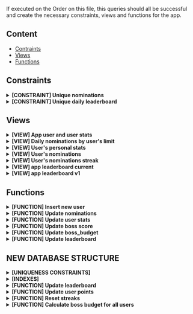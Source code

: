If executed on the Order on this file, this queries should all be successful and
create the necessary constraints, views and functions for the app.

## Content

- [Contraints](/constaints)
- [Views](/views)
- [Functions](/functions)

## Constraints

<details>
<summary><b>[CONSTRAINT] Unique nominations</b></summary>

```sql
ALTER TABLE app_nominations
ADD CONSTRAINT unique_nomination_entry UNIQUE (user_id_from, user_id_nominated);
```

</details>

<details>
<summary><b>[CONSTRAINT] Unique daily leaderboard</b></summary>

```sql
ALTER TABLE app_leaderboard
ADD CONSTRAINT unique_daily_leaderboard_entry UNIQUE (user_id, day_id);
```

</details>

## Views

<details>
<summary><b>[VIEW] App user and user stats</b></summary>

```sql
CREATE VIEW app_user_and_stats AS
SELECT aus.*, u.username, u.wallet_address, u.created_at, u.social_profiles, u.referral_code, u.max_nominations
FROM app_user u
JOIN app_user_stats aus ON u.id = aus.user_id
```

</details>

<details>
<summary><b>[VIEW] Daily nominations by user's limit</b></summary>

```sql
CREATE VIEW daily_nominations_view AS
SELECT *
FROM (
    SELECT
        adn.user_id_from,
        adn.user_id_nominated,
        adn.created_at,
        u.max_nominations,
        ROW_NUMBER() OVER (PARTITION BY adn.user_id_from ORDER BY adn.created_at) AS nomination_rank
    FROM app_daily_nominations adn
    JOIN app_user u ON adn.user_id_from = u.id
) AS subquery
WHERE nomination_rank <= max_nominations;
```

</details>

<details>
<summary><b>[VIEW] User's personal stats</b></summary>

```sql
CREATE VIEW user_personal_stats AS
SELECT
    aus.user_id,
    u.wallet_address,
    u.username,
    lb.rank AS rank,
    aus.nominations AS total_nominations_received,
    aus.boss_budget AS boss_budget,
    aus.bpe_nominations + aus.bpe_regular_nominator AS total_boss_points_earned,
    aus.bpe_nominations AS boss_points_from_nominations,
    aus.bpe_regular_nominator AS boss_points_from_nominating,
    aus.boss_score AS boss_points
FROM app_user_stats aus
LEFT JOIN app_leaderboard lb ON aus.user_id = lb.user_id
LEFT JOIN app_user u ON aus.user_id = u.id;
```

</details>

<details>
<summary><b>[VIEW] User's nominations</b></summary>

```sql
CREATE VIEW user_nominations AS
SELECT
    aus.user_id AS user_id,
    u.wallet_address AS wallet_address,
    an.user_id_nominated AS nominated_user_id,
    an.day_id AS nomination_date,
    u.username AS nominated_username,
    lb.rank AS nominated_user_rank,
    aus.boss_score AS nominated_user_boss_points
FROM app_user_stats aus
JOIN app_nominations an ON aus.user_id = an.user_id_from
JOIN app_user u ON an.user_id_nominated = u.id
JOIN app_user un ON aus.user_id = un.id
LEFT JOIN app_leaderboard lb ON u.id = lb.user_id;
```

</details>

<details>
<summary><b>[VIEW] User's nominations streak</b></summary>

```sql
CREATE OR REPLACE VIEW user_nomination_streak AS
SELECT
    user_id_from,
    MAX(day_id) AS last_nomination_day,
    COUNT(*) AS streak
FROM (
    SELECT DISTINCT ON (user_id_from, day_id)
        user_id_from,
        day_id,
        day_id - ROW_NUMBER() OVER (PARTITION BY user_id_from ORDER BY day_id) AS group_id
    FROM
        app_nominations
) AS subquery
GROUP BY
    user_id_from, group_id;
```

</details>

<details>
<summary><b>[VIEW] app leaderboard current</b></summary>

```sql
CREATE OR REPLACE VIEW app_leaderboard_current AS
SELECT
    un.id AS user_id,
    lb.rank AS rank,
    un.username AS username,
    un.wallet_address AS wallet_address,
    aus.builder_score AS builder_score,
    aus.boss_score AS boss_points,
    aus.nominations AS nominations
FROM app_leaderboard lb
JOIN app_user un ON lb.user_id = un.id
LEFT JOIN app_user_stats aus ON un.id = aus.user_id
WHERE lb.day_id = (SELECT MAX(day_id) FROM app_leaderboard);
```

</details>

<details>
<summary><b>[VIEW] app leaderboard v1</b></summary>

```sql
CREATE OR REPLACE VIEW app_leaderboard_v1 AS
SELECT u.wallet_address, u.social_profiles, u.username, us.builder_score
    FROM app_user u JOIN app_user_stats us ON u.id = us.user_id ORDER BY us.builder_score DESC
```

</details>

## Functions

<details>
<summary><b>[FUNCTION] Insert new user</b></summary>

```sql
CREATE OR REPLACE FUNCTION insert_user_v2(
  wallet_address varchar,
  referral_code varchar,
  boss_score int,
  boss_budget int,
  builder_score int,
  social_profiles jsonb,
  username varchar,
  manifesto_nft boolean
)
RETURNS setof app_user_and_stats
AS $$
  declare
  user_id_new int;
begin
  INSERT into app_user
    (wallet_address, referral_code, social_profiles, username, manifesto_nft)
    values (wallet_address, referral_code, social_profiles, username, manifesto_nft)
    returning id
    into user_id_new;
  INSERT into app_user_stats
    (user_id, boss_score, boss_budget, builder_score)
     values (user_id_new, boss_score, boss_budget, builder_score);
RETURN query select * from app_user_and_stats where user_id = user_id_new;
END $$ language plpgsql;
```

</details>

<details>
<summary><b>[FUNCTION] Update nominations</b></summary>

```sql
CREATE OR REPLACE FUNCTION update_nominations()
RETURNS VOID AS $$
BEGIN
    INSERT INTO app_nominations (user_id_from, user_id_nominated, day_id)
    SELECT user_id_from, user_id_nominated, extract(epoch from created_at)::integer / 86400
    FROM daily_nominations_view
    -- avoid throwing when meeting the unique constraint
    ON CONFLICT DO NOTHING;
END;
$$ LANGUAGE plpgsql;
```

</details>

<details>
<summary><b>[FUNCTION] Update user stats</b></summary>

```sql
CREATE OR REPLACE FUNCTION update_user_stats()
RETURNS VOID AS $$
BEGIN
    UPDATE app_user_stats AS aus
    SET
        nominations = (
            SELECT COUNT(*)
            FROM app_nominations AS an2
            WHERE an2.user_id_from = aus.user_id
        ),
        nominated = (
            SELECT COUNT(*)
            FROM app_nominations AS an3
            WHERE an3.user_id_nominated = aus.user_id
        )
    -- to prevent pg-safeupdate error
    WHERE TRUE;

    -- Update users listed in user_nomination_streak with their streak, and set others' streak to zero
    UPDATE app_user_stats AS aus
    SET nomination_streak = COALESCE(streak, 0)
    FROM (
        SELECT
            user_id_from,
            streak
        FROM
            user_nomination_streak
        WHERE
            last_nomination_day = (extract(epoch from current_timestamp)::integer / 86400) - 1
    ) AS streak_data
    WHERE
        aus.user_id = streak_data.user_id_from;

    -- Set streak to zero for users not listed in user_nomination_streak
    UPDATE app_user_stats
    SET nomination_streak = 0
    WHERE
        user_id NOT IN (SELECT user_id_from FROM user_nomination_streak WHERE last_nomination_day = (extract(epoch from current_timestamp)::integer / 86400) - 1);
END;
$$ LANGUAGE plpgsql;
```

</details>

<details>
<summary><b>[FUNCTION] Update boss score</b></summary>

```sql
CREATE OR REPLACE FUNCTION update_user_boss_score()
RETURNS VOID AS $$
BEGIN
    -- Update nominated users' boss_score (90% of boss_budget) and calculate bpe_nominations
    UPDATE app_user_stats AS nominated
    SET
        boss_score = nominated.boss_score + (0.9 * nominator.boss_budget),
        bpe_nominations = nominated.bpe_nominations + (0.9 * nominator.boss_budget)
    FROM app_nominations AS nomination
    JOIN app_user_stats AS nominator ON nomination.user_id_from = nominator.user_id
    WHERE nominated.user_id = nomination.user_id_nominated
    AND nomination.day_id = (extract(epoch from current_timestamp)::integer / 86400) - 1;

    -- Update nominating users' boss_score (10% of boss_budget) and calculate bpe_regular_nominator
    UPDATE app_user_stats AS nominator
    SET
        boss_score = nominator.boss_score + (0.1 * nominator.boss_budget),
        bpe_regular_nominator = nominator.bpe_regular_nominator + (0.1 * nominator.boss_budget)
    FROM app_nominations AS nomination
    JOIN app_user_stats AS nominator_data ON nomination.user_id_from = nominator_data.user_id
    WHERE nominator.user_id = nomination.user_id_from
    AND nomination.day_id = (extract(epoch from current_timestamp)::integer / 86400) - 1;
END;
$$ LANGUAGE plpgsql;
```

</details>

<details>
<summary><b>[FUNCTION] Update boss_budget</b></summary>

```sql
CREATE OR REPLACE FUNCTION update_user_boss_budget()
RETURNS VOID AS $$
BEGIN
    -- Update boss_budget to 500 if builder_score is zero and profileTokenId > 20000
    UPDATE app_user_stats AS aus
    SET
        boss_budget = 500 * CASE WHEN au.manifesto_nft THEN 1.2 ELSE 1 END
    FROM app_user au
    WHERE aus.builder_score = 0
    AND EXISTS (
        SELECT 1
        FROM jsonb_array_elements(au.social_profiles) sp
        WHERE au.id = aus.user_id
        AND sp->>'dapp' = 'farcaster'
        AND (sp->>'profileTokenId')::int > 20000
    );

    -- Update boss_budget to 1000 if builder_score is zero and profileTokenId <= 20000
    UPDATE app_user_stats AS aus
    SET
        boss_budget = 1000 * CASE WHEN au.manifesto_nft THEN 1.2 ELSE 1 END
    FROM app_user au
    WHERE aus.builder_score = 0
    AND EXISTS (
        SELECT 1
        FROM jsonb_array_elements(au.social_profiles) sp
        WHERE au.id = aus.user_id
        AND sp->>'dapp' = 'farcaster'
        AND (sp->>'profileTokenId')::int <= 20000
    );

    -- Update boss_budget using the existing formula for all other cases
    UPDATE app_user_stats AS aus
    SET
        boss_budget = (
            aus.builder_score * 20 +
            (aus.builder_score + aus.boss_token_balance) * 0.2 +
            aus.nomination_streak * 10 +
            aus.boss_token_balance * 0.01
        ) * CASE WHEN au.manifesto_nft THEN 1.2 ELSE 1 END
    FROM app_user au
    WHERE aus.builder_score <> 0;
END;
$$ LANGUAGE plpgsql;
```

</details>

<details>
<summary><b>[FUNCTION] Update leaderboard</b></summary>

```sql
CREATE OR REPLACE FUNCTION update_leaderboard()
RETURNS VOID AS $$
BEGIN
    WITH user_scores AS (SELECT user_id, boss_score AS score, builder_score FROM app_user_stats)
    INSERT INTO app_leaderboard (user_id, rank, day_id)
    SELECT user_id, rank, (extract(epoch from current_timestamp)::integer / 86400) - 1
    FROM (
        SELECT
            user_id,
            ROW_NUMBER() OVER (ORDER BY score, builder_score DESC) AS rank
        FROM user_scores
    ) AS subquery
    ON CONFLICT (user_id) DO UPDATE
    SET rank = excluded.rank;
END;
$$ LANGUAGE plpgsql;
```

</details>

## NEW DATABASE STRUCTURE

<details>
<summary><b>[UNIQUENESS CONSTRAINTS]</b></summary>

```SQL
CREATE UNIQUE INDEX idx_unique_wallets ON boss_nominations (wallet_origin, wallet_destination);
```

</details>

<details>
<summary><b>[INDEXES]</b></summary>

```SQL
CREATE INDEX idx_wallet_origin ON boss_nominations (wallet_origin);
CREATE INDEX idx_wallet_destination ON boss_nominations (wallet_destination);
CREATE INDEX idx_rank ON boss_leaderboard (rank);
CREATE INDEX idx_referral_code ON users (referral_code);
CREATE UNIQUE INDEX idx_users_fid_unique ON users (farcaster_id);
CREATE UNIQUE INDEX idx_users_passport_id_unique ON users (passport_id);
```

</details>

<details>
<summary><b>[FUNCTION] Update leaderboard</b></summary>

```sql
CREATE OR REPLACE FUNCTION update_leaderboard()
RETURNS VOID AS $$
BEGIN
    WITH user_scores AS (
        SELECT u.wallet, u.boss_score, u.passport_builder_score, u.username,
               COALESCE(COUNT(bn.id), 0) AS boss_nominations_received
        FROM users u
        LEFT JOIN boss_nominations bn ON u.wallet = bn.wallet_destination
        GROUP BY u.wallet
    )
    INSERT INTO boss_leaderboard (wallet, rank, boss_score, passport_builder_score, username, boss_nominations_received)
    SELECT wallet, rank, boss_score, passport_builder_score, username, boss_nominations_received
    FROM (
        SELECT
            wallet, boss_score, passport_builder_score, username, boss_nominations_received,
            ROW_NUMBER() OVER (ORDER BY boss_score, passport_builder_score DESC) AS rank
        FROM user_scores
    ) AS subquery
    ON CONFLICT (wallet) DO UPDATE
    SET
        rank = excluded.rank,
        boss_score = excluded.boss_score,
        passport_builder_score = excluded.passport_builder_score,
        username = excluded.username,
        boss_nominations_received = excluded.boss_nominations_received;
END;
$$ LANGUAGE plpgsql;
```

</details>

<details>
<summary><b>[FUNCTION] Update user points</b></summary>

```sql
CREATE OR REPLACE FUNCTION update_boss_score(wallet_to_update varchar) RETURNS VOID AS $$
BEGIN
    -- Reset boss_score to zero
    UPDATE users
    SET boss_score = 0
    WHERE wallet = wallet_to_update;

    -- Update boss_score based on points_given
    UPDATE users
    SET boss_score = boss_score + (
        SELECT COALESCE(SUM(boss_points_given), 0)
        FROM boss_nominations
        WHERE wallet_origin = wallet_to_update
    )
    WHERE wallet = wallet_to_update;

    -- Update boss_score based on points_earned
    UPDATE users
    SET boss_score = boss_score + (
        SELECT COALESCE(SUM(boss_points_earned), 0)
        FROM boss_nominations
        WHERE wallet_destination = wallet_to_update
    )
    WHERE wallet = wallet_to_update;
END;
$$ LANGUAGE plpgsql;
```

</details>
<details>
<summary><b>[FUNCTION] Reset streaks</b></summary>

```sql
CREATE OR REPLACE FUNCTION reset_nomination_streak() RETURNS VOID AS $$
DECLARE
    last_nomination_date DATE;
BEGIN
    -- Calculate last nomination date (yesterday) at 00:00 GMT
    last_nomination_date := date_trunc('day', CURRENT_DATE - INTERVAL '1 day') AT TIME ZONE 'GMT';

    -- Update nomination_streak for users who didn't make a nomination yesterday
    UPDATE users
    SET nomination_streak = 0
    WHERE wallet NOT IN (
        SELECT DISTINCT origin_wallet
        FROM nominations
        WHERE DATE(created_at) >= last_nomination_date
    );
END;
$$ LANGUAGE plpgsql;
```

</details>
<details>
<summary><b>[FUNCTION] Calculate boss budget for all users</b></summary>

```sql
CREATE OR REPLACE FUNCTION calculate_boss_budget() RETURNS VOID AS $$
BEGIN
    -- Update boss_budget for all users based on existing data
    UPDATE users
    SET boss_budget =
        CASE
            WHEN builder_score = 0 THEN
                CASE
                    WHEN fid > 20000 THEN
                        500
                    ELSE
                        1000
                END
            ELSE
                (builder_score * 20 + boss_tokens * 0.001) *
                (CASE WHEN has_manifesto_nft THEN 1.2 ELSE 1 END)
        END;
END;
$$ LANGUAGE plpgsql;
```

</details>
